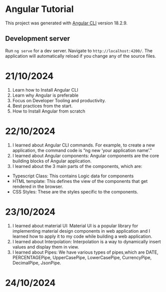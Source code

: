 # Angular Tutorial

This project was generated with [Angular CLI](https://github.com/angular/angular-cli) version 18.2.9.

## Development server

Run `ng serve` for a dev server. Navigate to `http://localhost:4200/`. The application will automatically reload if you change any of the source files.

# 21/10/2024
1. Learn how to Install Angular CLI
2. Learn why Angular is preferable
3. Focus on Developer Tooling and productivity.
4. Best practices from the start.
5. How to Install Angular from scratch


# 22/10/2024
1. I learned about Angular CLI commands. For example, to create a new application, the command code is “ng new ‘your application name’.”
2. I learned about Angular components: Angular components are the core building blocks of Angular application.
3. I learned about the 3 main parts of the components, which are:
* Typescript Class: This contains Logic data for components
* HTML template: This defines the view of the components that get rendered in the browser.
* CSS Styles: These are the styles specific to the components. 


# 23/10/2024
1. I learned about material UI: Material UI is a popular library for implementing material design components in web application and I learned how to apply it to my code while building a web application.
2. I learned about Interpolation: Interpolation is a way to dynamically insert values and display them in view.
3. I learned about Pipes: We have various types of pipes,which are DATE, PERCENTAGEPipe, UpperCasePipe, LowerCasePipe, CurrencyPipe, DecimalPipe, JsonPipe.


# 24/10/2024




<!-- ## Code scaffolding

Run `ng generate component component-name` to generate a new component. You can also use `ng generate directive|pipe|service|class|guard|interface|enum|module`.

## Build

Run `ng build` to build the project. The build artifacts will be stored in the `dist/` directory.

## Running unit tests

Run `ng test` to execute the unit tests via [Karma](https://karma-runner.github.io).

## Running end-to-end tests

Run `ng e2e` to execute the end-to-end tests via a platform of your choice. To use this command, you need to first add a package that implements end-to-end testing capabilities.

## Further help

To get more help on the Angular CLI use `ng help` or go check out the [Angular CLI Overview and Command Reference](https://angular.dev/tools/cli) page. -->
